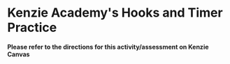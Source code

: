 # Kenzie Academy's Hooks and Timer Practice
**Please refer to the directions for this activity/assessment on Kenzie Canvas**